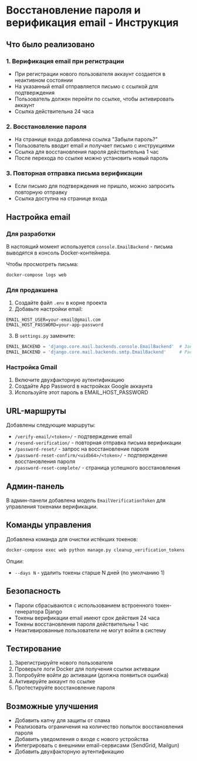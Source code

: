 # Восстановление пароля и верификация email - Инструкция

## Что было реализовано

### 1. Верификация email при регистрации
- При регистрации нового пользователя аккаунт создается в неактивном состоянии
- На указанный email отправляется письмо с ссылкой для подтверждения
- Пользователь должен перейти по ссылке, чтобы активировать аккаунт
- Ссылка действительна 24 часа

### 2. Восстановление пароля
- На странице входа добавлена ссылка "Забыли пароль?"
- Пользователь вводит email и получает письмо с инструкциями
- Ссылка для восстановления пароля действительна 1 час
- После перехода по ссылке можно установить новый пароль

### 3. Повторная отправка письма верификации
- Если письмо для подтверждения не пришло, можно запросить повторную отправку
- Ссылка доступна на странице входа

## Настройка email

### Для разработки
В настоящий момент используется `console.EmailBackend` - письма выводятся в консоль Docker-контейнера.

Чтобы просмотреть письма:
```bash
docker-compose logs web
```

### Для продакшена
1. Создайте файл `.env` в корне проекта
2. Добавьте настройки email:
```
EMAIL_HOST_USER=your-email@gmail.com
EMAIL_HOST_PASSWORD=your-app-password
```

3. В `settings.py` замените:
```python
EMAIL_BACKEND = 'django.core.mail.backends.console.EmailBackend'  # Закомментировать
EMAIL_BACKEND = 'django.core.mail.backends.smtp.EmailBackend'     # Раскомментировать
```

### Настройка Gmail
1. Включите двухфакторную аутентификацию
2. Создайте App Password в настройках Google аккаунта
3. Используйте этот пароль в EMAIL_HOST_PASSWORD

## URL-маршруты

Добавлены следующие маршруты:
- `/verify-email/<token>/` - подтверждение email
- `/resend-verification/` - повторная отправка письма верификации
- `/password-reset/` - запрос на восстановление пароля
- `/password-reset-confirm/<uidb64>/<token>/` - подтверждение восстановления пароля
- `/password-reset-complete/` - страница успешного восстановления

## Админ-панель

В админ-панели добавлена модель `EmailVerificationToken` для управления токенами верификации.

## Команды управления

Добавлена команда для очистки истёкших токенов:
```bash
docker-compose exec web python manage.py cleanup_verification_tokens
```

Опции:
- `--days N` - удалить токены старше N дней (по умолчанию 1)

## Безопасность

- Пароли сбрасываются с использованием встроенного токен-генератора Django
- Токены верификации email имеют срок действия 24 часа
- Токены восстановления пароля действительны 1 час
- Неактивированные пользователи не могут войти в систему

## Тестирование

1. Зарегистрируйте нового пользователя
2. Проверьте логи Docker для получения ссылки активации
3. Попробуйте войти до активации (должна появиться ошибка)
4. Активируйте аккаунт по ссылке
5. Протестируйте восстановление пароля

## Возможные улучшения

- Добавить капчу для защиты от спама
- Реализовать ограничения на количество попыток восстановления пароля
- Добавить уведомления о входе с нового устройства
- Интегрировать с внешними email-сервисами (SendGrid, Mailgun)
- Добавить двухфакторную аутентификацию
